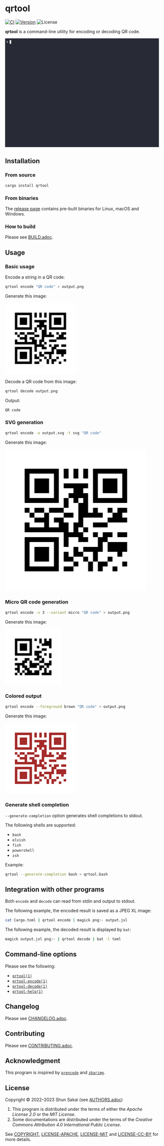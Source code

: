 # qrtool

[![CI][ci-badge]][ci-url]
[![Version][version-badge]][version-url]
![License][license-badge]

**qrtool** is a command-line utility for encoding or decoding QR code.

![Demonstration video](asset/demo.gif)

## Installation

### From source

```sh
cargo install qrtool
```

### From binaries

The [release page][release-page-url] contains pre-built binaries for Linux,
macOS and Windows.

### How to build

Please see [BUILD.adoc](BUILD.adoc).

## Usage

### Basic usage

Encode a string in a QR code:

```sh
qrtool encode "QR code" > output.png
```

Generate this image:

![Output](tests/data/basic/basic.png)

Decode a QR code from this image:

```sh
qrtool decode output.png
```

Output:

```text
QR code
```

### SVG generation

```sh
qrtool encode -o output.svg -t svg "QR code"
```

Generate this image:

![Output](tests/data/decode/decode.svg)

### Micro QR code generation

```sh
qrtool encode -v 3 --variant micro "QR code" > output.png
```

Generate this image:

![Output](tests/data/variant/micro.png)

### Colored output

```sh
qrtool encode --foreground brown "QR code" > output.png
```

Generate this image:

![Output](tests/data/colored/fg.png)

### Generate shell completion

`--generate-completion` option generates shell completions to stdout.

The following shells are supported:

- `bash`
- `elvish`
- `fish`
- `powershell`
- `zsh`

Example:

```sh
qrtool --generate-completion bash > qrtool.bash
```

## Integration with other programs

Both `encode` and `decode` can read from stdin and output to stdout.

The following example, the encoded result is saved as a JPEG XL image:

```sh
cat Cargo.toml | qrtool encode | magick png:- output.jxl
```

The following example, the decoded result is displayed by `bat`:

```sh
magick output.jxl png:- | qrtool decode | bat -l toml
```

## Command-line options

Please see the following:

- [`qrtool(1)`][qrtool-man-url]
- [`qrtool-encode(1)`][qrtool-encode-man-url]
- [`qrtool-decode(1)`][qrtool-decode-man-url]
- [`qrtool-help(1)`][qrtool-help-man-url]

## Changelog

Please see [CHANGELOG.adoc](CHANGELOG.adoc).

## Contributing

Please see [CONTRIBUTING.adoc](CONTRIBUTING.adoc).

## Acknowledgment

This program is inspired by [`qrencode`](https://fukuchi.org/works/qrencode/)
and [`zbarimg`](https://github.com/mchehab/zbar).

## License

Copyright &copy; 2022&ndash;2023 Shun Sakai (see [AUTHORS.adoc](AUTHORS.adoc))

1. This program is distributed under the terms of either the _Apache License
   2.0_ or the _MIT License_.
2. Some documentations are distributed under the terms of the _Creative Commons
   Attribution 4.0 International Public License_.

See [COPYRIGHT](COPYRIGHT), [LICENSE-APACHE](LICENSE-APACHE),
[LICENSE-MIT](LICENSE-MIT) and [LICENSE-CC-BY](LICENSE-CC-BY) for more details.

[ci-badge]: https://img.shields.io/github/actions/workflow/status/sorairolake/qrtool/CI.yaml?branch=develop&label=CI&logo=github&style=for-the-badge
[ci-url]: https://github.com/sorairolake/qrtool/actions?query=branch%3Adevelop+workflow%3ACI++
[version-badge]: https://img.shields.io/crates/v/qrtool?style=for-the-badge
[version-url]: https://crates.io/crates/qrtool
[license-badge]: https://img.shields.io/crates/l/qrtool?style=for-the-badge
[release-page-url]: https://github.com/sorairolake/qrtool/releases
[qrtool-man-url]: https://sorairolake.github.io/qrtool/man/qrtool.1.html
[qrtool-encode-man-url]: https://sorairolake.github.io/qrtool/man/qrtool-encode.1.html
[qrtool-decode-man-url]: https://sorairolake.github.io/qrtool/man/qrtool-decode.1.html
[qrtool-help-man-url]: https://sorairolake.github.io/qrtool/man/qrtool-help.1.html
